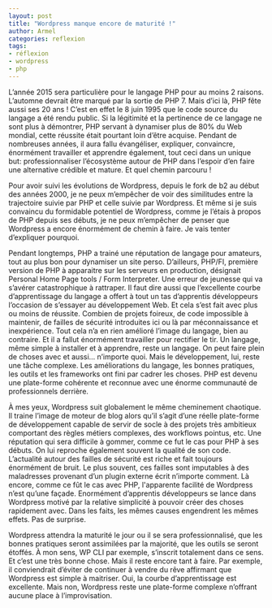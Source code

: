 ```yaml
---
layout: post
title: "Wordpress manque encore de maturité !"
author: Armel
categories: reflexion
tags:
- réflexion
- wordpress
- php
---
```


L’année 2015 sera particulière pour le langage PHP pour au moins 2 raisons. L’automne devrait être marqué par la sortie de PHP 7. Mais d’ici là, PHP fête aussi ses 20 ans ! C’est en effet le 8 juin 1995 que le code source du langage a été rendu public. Si la légitimité et la pertinence de ce langage ne sont plus à démontrer, PHP servant à dynamiser plus de 80% du Web mondial, cette réussite était pourtant loin d’être acquise. Pendant de nombreuses années, il aura fallu évangéliser, expliquer, convaincre, énormément travailler et apprendre également, tout ceci dans un unique but: professionnaliser l’écosystème autour de PHP dans l’espoir d’en faire une alternative crédible et mature. Et quel chemin parcouru !

Pour avoir suivi les évolutions de Wordpress, depuis le fork de b2 au début des années 2000, je ne peux m’empêcher de voir des similitudes entre la trajectoire suivie par PHP et celle suivie par Wordpress. Et même si je suis convaincu du formidable potentiel de Wordpress, comme je l’étais à propos de PHP depuis ses débuts, je ne peux m’empêcher de penser que Wordpress a encore énormément de chemin à faire. Je vais tenter d’expliquer pourquoi.

Pendant longtemps, PHP a trainé une réputation de langage pour amateurs, tout au plus bon pour dynamiser un site perso. D’ailleurs, PHP/FI, première version de PHP à apparaitre sur les serveurs en production, désignait Personal Home Page tools / Form Interpreter. Une erreur de jeunesse qui va s’avérer catastrophique à rattraper. Il faut dire aussi que l’excellente courbe d’apprentissage du langage a offert à tout un tas d’apprentis développeurs l’occasion de s’essayer au développement Web. Et cela s’est fait avec plus ou moins de réussite. Combien de projets foireux, de code impossible à maintenir, de failles de sécurité introduites ici ou là par méconnaissance et inexpérience. Tout cela n’a en rien amélioré l’image du langage, bien au contraire. Et il a fallut énormément travailler pour rectifier le tir. Un langage, même simple à installer et à apprendre, reste un langage. On peut faire plein de choses avec et aussi… n’importe quoi. Mais le développement, lui, reste une tâche complexe. Les améliorations du langage, les bonnes pratiques, les outils et les frameworks ont fini par cadrer les choses. PHP est devenu une plate-forme cohérente et reconnue avec une énorme communauté de professionnels derrière.

À mes yeux, Wordpress suit globalement le même cheminement chaotique. Il traine l’image de moteur de blog alors qu’il s’agit d’une réelle plate-forme de développement capable de servir de socle à des projets très ambitieux comportant des règles métiers complexes, des workflows pointus, etc. Une réputation qui sera difficile à gommer, comme ce fut le cas pour PHP à ses débuts. On lui reproche également souvent la qualité de son code. L’actualité autour des failles de sécurité est riche et fait toujours énormément de bruit. Le plus souvent, ces failles sont imputables à des maladresses provenant d’un plugin externe écrit n’importe comment. Là encore, comme ce fût le cas avec PHP, l'apparente facilité de Wordpress n’est qu’une façade. Enormément d’apprentis développeurs se lance dans Wordpress motivé par la relative simplicité à pouvoir créer des choses rapidement avec. Dans les faits, les mêmes causes engendrent les mêmes effets. Pas de surprise.

Wordpress attendra la maturité le jour ou il se sera professionnalisé, que les bonnes pratiques seront assimilées par la majorité, que les outils se seront étoffés. À mon sens, WP CLI par exemple, s’inscrit totalement dans ce sens. Et c’est une très bonne chose. Mais il reste encore tant à faire. Par exemple, il conviendrait d’éviter de continuer à vendre du rêve affirmant que Wordpress est simple à maitriser. Oui, la courbe d’apprentissage est excellente. Mais non, Wordpress reste une plate-forme complexe n’offrant aucune place à l’improvisation.
 